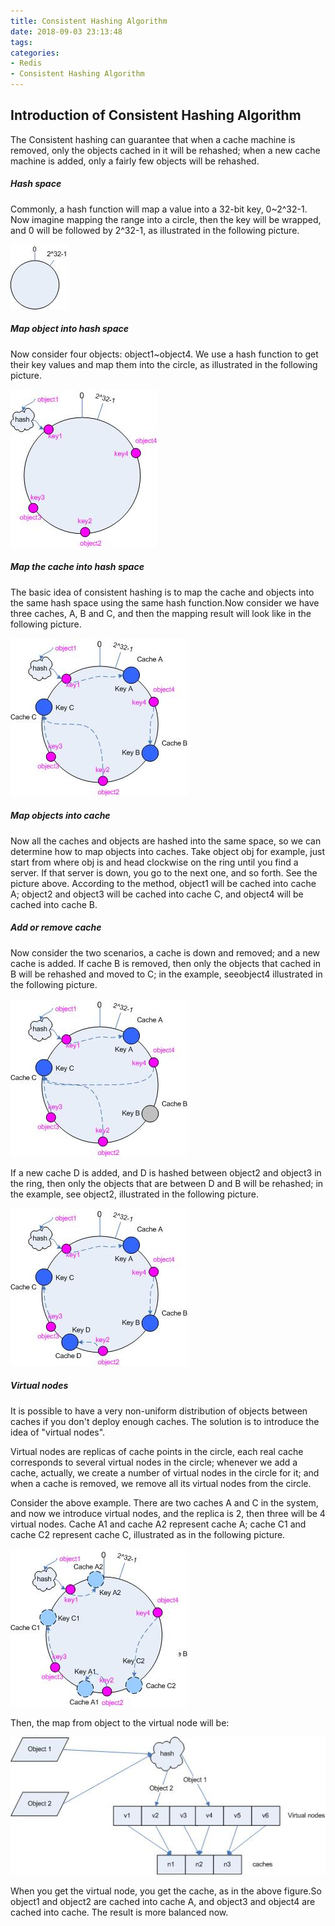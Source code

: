 ```yaml
---
title: Consistent Hashing Algorithm
date: 2018-09-03 23:13:48
tags:
categories:
- Redis
- Consistent Hashing Algorithm
---
```


## Introduction of Consistent Hashing Algorithm
The Consistent hashing can guarantee that when a cache machine is removed, only the objects cached in it will be rehashed; when a new cache machine is added, only a fairly few objects will be rehashed.

##### Hash space
Commonly, a hash function will map a value into a 32-bit key, 0~2^32-1. Now imagine mapping the range into a circle, then the key will be wrapped, and 0 will be followed by 2^32-1, as illustrated in the following picture.

![](Redis-ConsistentHashingAlgorithm/1.jpg)

##### Map object into hash space
Now consider four objects: object1~object4. We use a hash function to get their key values and map them into the circle, as illustrated in the following picture.

![](Redis-ConsistentHashingAlgorithm/2.jpg)
 
##### Map the cache into hash space
The basic idea of consistent hashing is to map the cache and objects into the same hash space using the same hash function.Now consider we have three caches, A, B and C, and then the mapping result will look like in the following picture.

![](Redis-ConsistentHashingAlgorithm/3.jpg)

##### Map objects into cache
Now all the caches and objects are hashed into the same space, so we can determine how to map objects into caches. Take object obj for example, just start from where obj is and head clockwise on the ring until you find a server. If that server is down, you go to the next one, and so forth. See the picture above. According to the method, object1 will be cached into cache A; object2 and object3 will be cached into cache C, and object4 will be cached into cache B.

##### Add or remove cache
Now consider the two scenarios, a cache is down and removed; and a new cache is added. If cache B is removed, then only the objects that cached in B will be rehashed and moved to C; in the example, seeobject4 illustrated in the following picture.

![](Redis-ConsistentHashingAlgorithm/4.jpg)

If a new cache D is added, and D is hashed between object2 and object3 in the ring, then only the objects that are between D and B will be rehashed; in the example, see object2, illustrated in the following picture.

![](Redis-ConsistentHashingAlgorithm/5.jpg)

##### Virtual nodes
It is possible to have a very non-uniform distribution of objects between caches if you don't deploy enough caches. The solution is to introduce the idea of "virtual nodes".

Virtual nodes are replicas of cache points in the circle, each real cache corresponds to several virtual nodes in the circle; whenever we add a cache, actually, we create a number of virtual nodes in the circle for it; and when a cache is removed, we remove all its virtual nodes from the circle.

Consider the above example. There are two caches A and C in the system, and now we introduce virtual nodes, and the replica is 2, then three will be 4 virtual nodes. Cache A1 and cache A2 represent cache A; cache C1 and cache C2 represent cache C, illustrated as in the following picture.

![](Redis-ConsistentHashingAlgorithm/6.jpg)

Then, the map from object to the virtual node will be:

![](Redis-ConsistentHashingAlgorithm/7.jpg)

When you get the virtual node, you get the cache, as in the above figure.So object1 and object2 are cached into cache A, and object3 and object4 are cached into cache. The result is more balanced now.